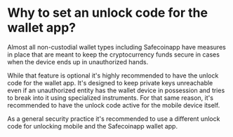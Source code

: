 # Why to set an unlock code for the wallet app?

Almost all non-custodial wallet types including Safecoinapp have measures in place that are meant to keep the cryptocurrency funds secure in cases when the device ends up in unauthorized hands.

While that feature is optional it's highly recommended to have the unlock code for the wallet app. It's designed to keep private keys unreachable even if an unauthorized entity has the wallet device in possession and tries to break into it using specialized instruments. For that same reason, it's recommended to have the unlock code active for the mobile device itself.

As a general security practice it's recommended to use a different unlock code for unlocking mobile and the Safecoinapp wallet app.
